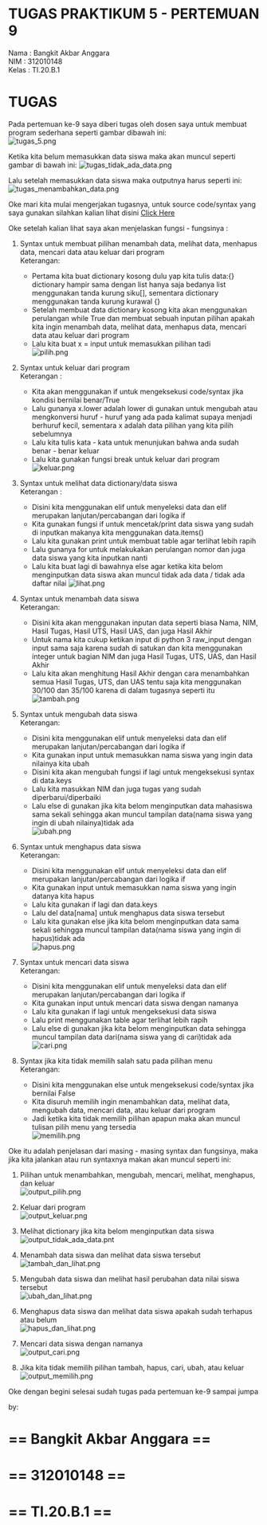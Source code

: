 # TUGAS PRAKTIKUM 5 - PERTEMUAN 9

Nama        : Bangkit Akbar Anggara<br>
NIM        : 312010148<br>
Kelas        : TI.20.B.1<br>

# TUGAS

Pada pertemuan ke-9 saya diberi tugas oleh dosen saya untuk membuat program sederhana seperti gambar dibawah ini:<br>
  ![tugas_5.png](Pic/tugas_5.png)

Ketika kita belum memasukkan data siswa maka akan muncul seperti gambar di bawah ini:
  ![tugas_tidak_ada_data.png](Pic/tugas_tidak_ada_data.png)
  
Lalu setelah memasukkan data siswa maka outputnya harus seperti ini:
  ![tugas_menambahkan_data.png](Pic/tugas_menambahkan_data.png)
  
Oke mari kita mulai mengerjakan tugasnya, untuk source code/syntax yang saya gunakan silahkan kalian lihat disini [Click Here](tugas_praktikum_5.py)

Oke setelah kalian lihat saya akan menjelaskan fungsi - fungsinya :

1. Syntax untuk membuat pilihan menambah data, melihat data, menhapus data, mencari data atau keluar dari program<br>
Keterangan:
    - Pertama kita buat dictionary kosong dulu yap kita tulis data:{} dictionary hampir sama dengan list hanya saja bedanya list menggunakan tanda kurung siku[], sementara dictionary menggunakan tanda kurung kurawal {}<br>
    - Setelah membuat data dictionary kosong kita akan menggunakan perulangan while True dan membuat sebuah inputan pilihan apakah kita ingin menambah data, melihat data, menhapus data, mencari data atau keluar dari program<br>
    - Lalu kita buat x =  input untuk memasukkan pilihan tadi<br>
      ![pilih.png](Pic/pilih.png)
 


2. Syntax untuk keluar dari program<br>
Keterangan :
    - Kita akan menggunakan if untuk mengeksekusi code/syntax jika kondisi bernilai benar/True<br>
    - Lalu gunanya x.lower adalah lower di gunakan untuk mengubah atau mengkonversi huruf - huruf yang ada pada kalimat supaya menjadi berhuruf kecil, sementara x adalah data pilihan yang kita pilih sebelumnya<br>
    - Lalu kita tulis kata - kata untuk menunjukan bahwa anda sudah benar - benar keluar<br>
    - Lalu kita gunakan fungsi break untuk keluar dari program<br>
      ![keluar.png](Pic/keluar.png)


3. Syntax untuk melihat data dictionary/data siswa<br>
Keterangan :
    - Disini kita menggunakan elif untuk menyeleksi data dan elif merupakan lanjutan/percabangan dari logika if
    - Kita gunakan fungsi if untuk mencetak/print data siswa yang sudah di inputkan makanya kita menggunakan data.items()<br>
    - Lalu kita gunakan print untuk membuat table agar terlihat lebih rapih<br>
    - Lalu gunanya for untuk melakukakan perulangan nomor dan juga data siswa yang kita inputkan nanti<br>
    - Lalu kita buat lagi di bawahnya else agar ketika kita belom menginputkan data siswa akan muncul tidak ada data / tidak ada daftar nilai
      ![lihat.png](Pic/lihat.png)

4. Syntax untuk menambah data siswa<br>
Keterangan:
    - Disini kita akan menggunakan inputan data seperti biasa Nama, NIM, Hasil Tugas, Hasil UTS, Hasil UAS, dan juga Hasil Akhir<br>
    - Untuk nama kita cukup ketikan input di python 3 raw_input dengan input sama saja karena sudah di satukan dan kita menggunakan integer untuk bagian NIM dan juga Hasil Tugas, UTS, UAS, dan Hasil Akhir<br>
    - Lalu kita akan menghitung Hasil Akhir dengan cara menambahkan semua Hasil Tugas, UTS, dan UAS tentu saja kita menggunakan 30/100 dan 35/100 karena di dalam tugasnya seperti itu<br>
      ![tambah.png](Pic/tambah.png)
      
      
5. Syntax untuk mengubah data siswa<br>
Keterangan:
    - Disini kita menggunakan elif untuk menyeleksi data dan elif merupakan lanjutan/percabangan dari logika if
    - Kita gunakan input untuk memasukkan nama siswa yang ingin data nilainya kita ubah<br>
    - Disini kita akan mengubah fungsi if lagi untuk mengeksekusi syntax di data.keys<br>
    - Lalu kita masukkan NIM dan juga tugas yang sudah diperbarui/diperbaiki<br>
    - Lalu else di gunakan jika kita belom menginputkan data mahasiswa sama sekali sehingga akan muncul tampilan data(nama siswa yang ingin di ubah nilainya)tidak ada<br>
      ![ubah.png](Pic/ubah.png)
      
      
6. Syntax untuk menghapus data siswa<br>
Keterangan:
    - Disini kita menggunakan elif untuk menyeleksi data dan elif merupakan lanjutan/percabangan dari logika if
    - Kita gunakan input untuk memasukkan nama siswa yang ingin datanya kita hapus<br>
    - Lalu kita gunakan if lagi dan data.keys<br>
    - Lalu del data[nama] untuk menghapus data siswa tersebut<br>
    - Lalu kita gunakan else jika kita belom menginputkan data sama sekali sehingga muncul tampilan data(nama siswa yang ingin di hapus)tidak ada<br>
      ![hapus.png](Pic/hapus.png)
      
     
7. Syntax untuk mencari data siswa<br>
Keterangan:
    - Disini kita menggunakan elif untuk menyeleksi data dan elif merupakan lanjutan/percabangan dari logika if
    - Kita gunakan input untuk mencari data siswa dengan namanya<br>
    - Lalu kita gunakan if lagi untuk mengeksekusi data siswa<br>
    - Lalu print menggunakan table agar terlihat lebih rapih<br>
    - Lalu else di gunakan jika kita belom menginputkan data sehingga muncul tampilan data dari(nama siswa yang di cari)tidak ada<br>
      ![cari.png](Pic/cari.png)
      
      
8. Syntax jika kita tidak memilih salah satu pada pilihan menu<br>
Keterangan:
    - Disini kita menggunakan else untuk mengeksekusi code/syntax jika bernilai False<br>
    - Kita disuruh memilih ingin menambahkan data, melihat data, mengubah data, mencari data, atau keluar dari program<br>
    - Jadi ketika kita tidak memilih pilihan apapun maka akan muncul tulisan pilih menu yang tersedia<br>
      ![memilih.png](Pic/memilih.png)
      

Oke itu adalah penjelasan dari masing -  masing syntax dan fungsinya, maka jika kita jalankan atau run syntaxnya makan akan muncul seperti ini:

1. Pilihan untuk menambahkan, mengubah, mencari, melihat, menghapus, dan keluar<br>
    ![output_pilih.png](Pic/output_pilih.png)
    
 
2. Keluar dari program<br>
    ![output_keluar.png](Pic/output_keluar.png)


3. Melihat dictionary jika kita belom menginputkan data siswa<br>
    ![output_tidak_ada_data.pnt](Pic/output_tidak_ada_data.png)
 

4. Menambah data siswa dan melihat data siswa tersebut
    ![tambah_dan_lihat.png](Pic/tambah_dan_lihat.png)
    
    
5. Mengubah data siswa dan melihat hasil perubahan data nilai siswa tersebut<br>
    ![ubah_dan_lihat.png](Pic/ubah_dan_lihat.png)
    
 
6. Menghapus data siswa dan melihat data siswa apakah sudah terhapus atau belum<br>
    ![hapus_dan_lihat.png](Pic/hapus_dan_lihat.png)
    
  
7. Mencari data siswa dengan namanya<br>
    ![output_cari.png](Pic/output_cari.png)
    
   
8. Jika kita tidak memilih pilihan tambah, hapus, cari, ubah, atau keluar
    ![output_memilih.png](Pic/output_memilih.png)
    
    
Oke dengan begini selesai sudah tugas pada pertemuan ke-9 sampai jumpa

by:
# == Bangkit Akbar Anggara ==
# == 312010148 ==
# == TI.20.B.1 ==
